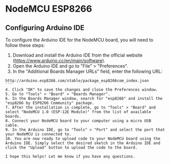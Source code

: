# NodeMCU ESP8266

## Configuring Arduino IDE

To configure the Arduino IDE for the NodeMCU board, you will need to follow these steps:

1. Download and install the Arduino IDE from the official website (https://www.arduino.cc/en/main/software).
2. Open the Arduino IDE and go to "File" > "Preferences".
3. In the "Additional Boards Manager URLs" field, enter the following URL:
````
http://arduino.esp8266.com/stable/package_esp8266com_index.json
```
4. Click "OK" to save the changes and close the Preferences window.
5. Go to "Tools" > "Board" > "Boards Manager".
6. In the Boards Manager window, search for "esp8266" and install the "esp8266 by ESP8266 Community" package.
7. After the installation is complete, go to "Tools" > "Board" and select "NodeMCU 1.0 (ESP-12E Module)" from the list of available boards.
8. Connect your NodeMCU board to your computer using a micro USB cable.
9. In the Arduino IDE, go to "Tools" > "Port" and select the port that your NodeMCU is connected to.
10. You are now ready to upload code to your NodeMCU board using the Arduino IDE. Simply select the desired sketch in the Arduino IDE and click the "Upload" button to upload the code to the board.

I hope this helps! Let me know if you have any questions.
